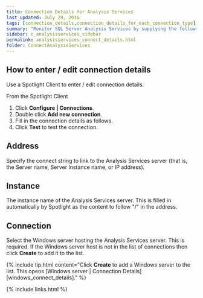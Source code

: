 ```yaml
---
title: Connection Details for Analysis Services
last_updated: July 29, 2016
tags: [connection_details,connection_details_for_each_connection_type]
summary: "Monitor SQL Server Analysis Services by supplying the following connection details to Spotlight."
sidebar: c_analysisservices_sidebar
permalink: analysisservices_connect_details.html
folder: ConnectAnalysisServices
---
```




## How to enter / edit connection details

Use a Spotlight Client to enter / edit connection details.

From the Spotlight Client

1.  Click **Configure \| Connections**.
2.  Double click **Add new connection**.
3.  Fill in the connection details as follows.
4.  Click **Test** to test the connection.


## Address

Specify the connect string to link to the Analysis Services server (that is, the Server name, Server Instance name, or IP address).

## Instance

The instance name of the Analysis Services server. This is filled in automatically by Spotlight as the content to follow "/" in the address.

## Connection

Select the Windows server hosting the Analysis Services server. This is required. If the Windows server host is not in the list of connections then click **Create** to add it to the list.


{% include tip.html content="Click **Create** to add a Windows server to the list. This opens [Windows server \| Connection Details][windows_connect_details]." %}




{% include links.html %}
